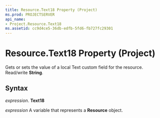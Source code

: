 ```yaml
---
title: Resource.Text18 Property (Project)
ms.prod: PROJECTSERVER
api_name:
- Project.Resource.Text18
ms.assetid: cc9d4ce5-36db-edfb-5fd6-fb727fc29301
---
```



# Resource.Text18 Property (Project)

Gets or sets the value of a local Text custom field for the resource. Read/write  **String**.


## Syntax

 _expression_. **Text18**

 _expression_ A variable that represents a **Resource** object.


